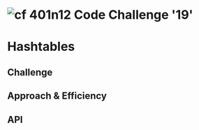 ![cf](http://i.imgur.com/7v5ASc8.png) 401n12 Code Challenge '19'
===
# Hashtables
<!-- Short summary or background information -->

## Challenge
<!-- Description of the challenge -->

## Approach & Efficiency
<!-- What approach did you take? Why? What is the Big O space/time for this approach? -->

## API
<!-- Description of each method publicly available in each of your hashtable -->